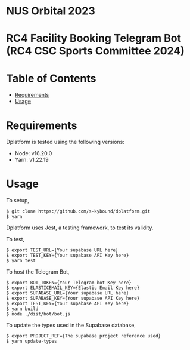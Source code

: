 # **NUS Orbital 2023**

# RC4 Facility Booking Telegram Bot (RC4 CSC Sports Committee 2024)


# Table of Contents

- [Requirements](#requirements)
- [Usage](#usage)

# Requirements

Dplatform is tested using the following versions:

- Node: v16.20.0
- Yarn: v1.22.19

# Usage

To setup,

```{.}
$ git clone https://github.com/s-kybound/dplatform.git
$ yarn
```

Dplatform uses Jest, a testing framework, to test its validity.

To test,
```{.}
$ export TEST_URL={Your supabase URL here}
$ export TEST_KEY={Your supabase API Key here}
$ yarn test
```

To host the Telegram Bot,
```{.}
$ export BOT_TOKEN={Your Telegram bot Key here}
$ export ELASTICEMAIL_KEY={Elastic Email Key here}
$ export SUPABASE_URL={Your supabase URL here}
$ export SUPABASE_KEY={Your supabase API Key here}
$ export TEST_KEY={Your supabase API Key here}
$ yarn build
$ node ./dist/bot/bot.js
```

To update the types used in the Supabase database,
```{.}
$ export PROJECT_REF={The supabase project reference used}
$ yarn update-types
```